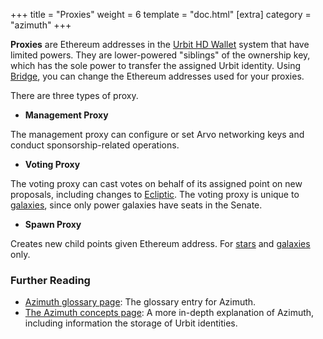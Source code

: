 +++
title = "Proxies"
weight = 6
template = "doc.html"
[extra]
category = "azimuth"
+++

**Proxies** are Ethereum addresses in the [Urbit HD Wallet](../hdwallet) system that have limited powers. They are lower-powered "siblings" of the ownership key, which has the sole power to transfer the assigned Urbit identity. Using [Bridge](../bridge), you can change the Ethereum addresses used for your proxies.

There are three types of proxy.

- **Management Proxy**

The management proxy can configure or set Arvo networking keys and conduct sponsorship-related operations.

- **Voting Proxy**

The voting proxy can cast votes on behalf of its assigned point on new proposals, including changes to [Ecliptic](../ecliptic). The voting proxy is unique to [galaxies](../galaxy), since only power galaxies have seats in the Senate.

- **Spawn Proxy**

Creates new child points given Ethereum address. For [stars](../stars) and [galaxies](../galaxy) only.


### Further Reading

- [Azimuth glossary page](../azimuth): The glossary entry for Azimuth.
- [The Azimuth concepts page](@/docs/tutorials/concepts/azimuth.md): A more in-depth explanation of Azimuth, including information the storage of Urbit identities.
